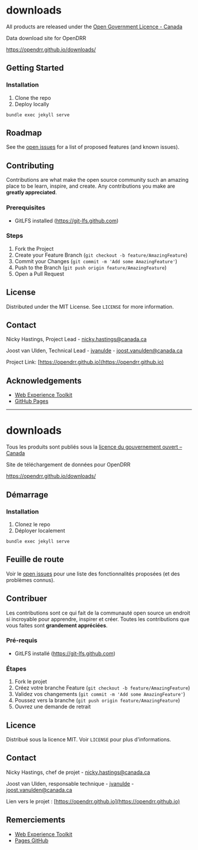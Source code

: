 # downloads

All products are released under the [Open Government Licence - Canada](https://open.canada.ca/en/open-government-licence-canada)

Data download site for OpenDRR

https://opendrr.github.io/downloads/

## Getting Started

### Installation

1. Clone the repo
2. Deploy locally

 `bundle exec jekyll serve`

## Roadmap

See the [open issues](https://github.com/OpenDRR/downloads/issues) for a list of proposed features (and known issues).

## Contributing

Contributions are what make the open source community such an amazing place to be learn, inspire, and create. Any contributions you make are **greatly appreciated**.

### Prerequisites
* GitLFS installed (https://git-lfs.github.com)

### Steps
1. Fork the Project
2. Create your Feature Branch (`git checkout -b feature/AmazingFeature`)
3. Commit your Changes (`git commit -m 'Add some AmazingFeature'`)
4. Push to the Branch (`git push origin feature/AmazingFeature`)
5. Open a Pull Request

## License

Distributed under the MIT License. See `LICENSE` for more information.

## Contact

Nicky Hastings, Project Lead - nicky.hastings@canada.ca

Joost van Ulden, Technical Lead - [jvanulde](https://github.com/jvanulde) - joost.vanulden@canada.ca

Project Link: [https://opendrr.github.io](https://opendrr.github.io)

## Acknowledgements
* [Web Experience Toolkit](https://github.com/wet-boew/wet-boew)
* [GitHub Pages](https://pages.github.com)

---

# downloads

Tous les produits sont publiés sous la [licence du gouvernement ouvert – Canada](https://ouvert.canada.ca/fr/licence-du-gouvernement-ouvert-canada)


Site de téléchargement de données pour OpenDRR

https://opendrr.github.io/downloads/

## Démarrage

### Installation

1. Clonez le repo
2. Déployer localement

 `bundle exec jekyll serve`

## Feuille de route

Voir le [open issues](https://github.com/OpenDRR/downloads/issues) pour une liste des fonctionnalités proposées (et des problèmes connus).

## Contribuer

Les contributions sont ce qui fait de la communauté open source un endroit si incroyable pour apprendre, inspirer et créer. Toutes les contributions que vous faites sont **grandement appréciées**.

### Pré-requis
* GitLFS installé (https://git-lfs.github.com)

### Étapes
1. Fork le projet
2. Créez votre branche Feature (`git checkout -b feature/AmazingFeature`)
3. Validez vos changements (`git commit -m 'Add some AmazingFeature'`)
4. Poussez vers la branche (`git push origin feature/AmazingFeature`)
5. Ouvrez une demande de retrait

## Licence

Distribué sous la licence MIT. Voir `LICENSE` pour plus d'informations.

## Contact

Nicky Hastings, chef de projet - nicky.hastings@canada.ca

Joost van Ulden, responsable technique - [jvanulde](https://github.com/jvanulde) - joost.vanulden@canada.ca

Lien vers le projet : [https://opendrr.github.io](https://opendrr.github.io)

## Remerciements
* [Web Experience Toolkit](https://github.com/wet-boew/wet-boew)
* [Pages GitHub](https://pages.github.com)
